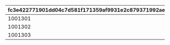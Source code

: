 |fc3e422771901dd04c7d581f171359af9931e2c879371992ae7f3db297322bc3|cb08b7e58822f1e4f6ba7cd6344ac54e70ab7dd291fc6f07c72ad443f1f76881|ee67d50fd22bae7655a5e767c432bc87b0ffd6cd135be7b6dd5b9ae46f47dfb6|d5bbcd02e6250cc2d0963df0c6c562899da2dc036d0bd217bcdfa41bf908ba08|f058118fe2b3ea4e06f15b7f0e3f8beacae2aa5dd323b8894199a21c01806dff|0ea64d54e974a3b43d8c43fffcaba1c7194d350d83db7962c322662b3abc143c|b5005fdbad8aa0183bfd947eb12efddb8a4d35dbc9c1a30a9142027d9cfa6283|0455354367b756862ce9dc973dc073cfd099119236dc5e3888abbe085047e93e|5d06048f064ea43dc78ae58f27ecb64427ff2be11df5557e29822a7a0add9c6a|0418c91ec853e3f1a6f04b2a378e6bb04313ac95ef1a87deee4c82dd36f5ddf0|b4945253ac545e3ee2fde61d74056ea187588d5b6acf17be890045013a40d777|c2e464255b9d3cf89bbc15e6d3d6859fee7db06789ae1f700c38a8cac63e748a|9f3db340e6f3c7bff59965994cea800f986adfbfe3e216a7472c4fe1ac168f12|d9b9c9a09f33bd24686e020b848e7ae8fd066dfcf1ddf23230dc759110c3e5f4|514fdac62df4a05f16f9495b80f9783df289170695eacec3e6e708845aa00869|bdac948eeac492ebbcfc724e38fd5d832e1c6c748ee51215c7bb47641bb03aa0|
| --- | --- | --- | --- | --- | --- | --- | --- | --- | --- | --- | --- | --- | --- | --- | --- |
|1001301|2|90006|10|0|0|0|0|0|0|0|0|0|0|0|0|
|1001302|2|90006|20|0|0|0|0|0|0|0|0|0|0|0|0|
|1001303|2|90006|5|0|0|0|0|0|0|0|0|0|0|0|0|